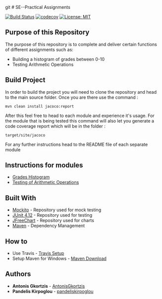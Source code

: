 git # SE--Practical Assignments

[![Build Status](https://travis-ci.com/pandeliskirpoglou/SE---Lab-Assignment-2.svg?token=sj2oqcqiqbuxzsYcRzSv&branch=development)](https://travis-ci.com/pandeliskirpoglou/SE---Lab-Assignment-2)
[![codecov](https://codecov.io/gh/pandeliskirpoglou/SE---Lab-Assignment-2/branch/development/graph/badge.svg?token=47G5K7Y1IH)](https://codecov.io/gh/pandeliskirpoglou/SE---Lab-Assignment-2)
[![License: MIT](https://img.shields.io/badge/License-MIT-yellow.svg)](https://opensource.org/licenses/MIT)

## Purpose of this Repository

The purpose of this repository is to complete and deliver certain functions of different assignments such as:

* Building a histogram of grades between 0-10
* Testing Arithmetic Operations

## Build Project

In order to build the project you will need to clone the repository and head to the main source folder.
Once you are there use the command :
```
mvn clean install jacoco:report
```
After this feel free to head to each module and experience it's usage. For the module that is being tested
this command will also let you generate a code coverage report which will be in the folder :
```
target/site/jacoco
```
For any further instructions head to the README file of each separate module

## Instructions for modules

* [Grades Histogram](seip2020_practical_assignments/gradeshistogram/README.md)
* [Testing of Arithmetic Operations](seip2020_practical_assignments/unittesting/README.md)

## Built With

* [Mockito](https://mvnrepository.com/artifact/org.mockito/mockito-all) - Repository used for mock testing
* [JUnit 4.12](https://mvnrepository.com/artifact/junit/junit/4.12) - Repository used for testing
* [JFreeChart](https://mvnrepository.com/artifact/org.jfree/jfreechart) - Repository used for charts
* [Maven](https://maven.apache.org/) - Dependency Management


## How to

* Use Travis - [Travis Setup](https://docs.travis-ci.com/user/tutorial/)
* Setup Maven for Windows - [Maven Download](https://maven.apache.org/download.cgi)

## Authors

* **Antonis Gkortzis** - [AntonisGkortzis](https://github.com/AntonisGkortzis)
* **Pandelis Kirpoglou** - [pandeliskirpoglou](https://github.com/pandeliskirpoglou)

